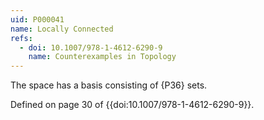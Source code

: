 ```yaml
---
uid: P000041
name: Locally Connected
refs:
  - doi: 10.1007/978-1-4612-6290-9
    name: Counterexamples in Topology
---
```


The space has a basis consisting of {P36} sets.

Defined on page 30 of {{doi:10.1007/978-1-4612-6290-9}}.
